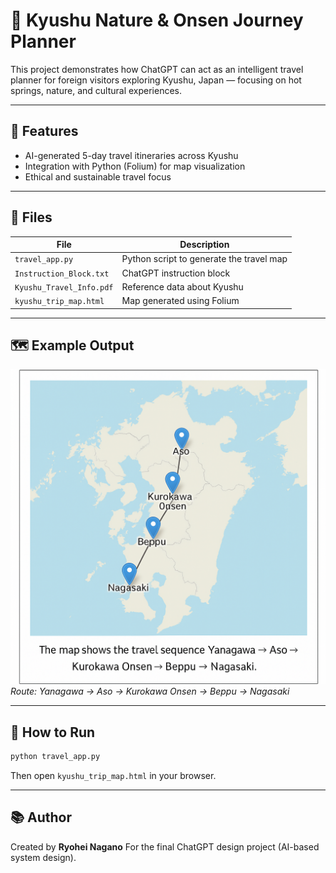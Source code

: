 # 🧭 Kyushu Nature & Onsen Journey Planner

This project demonstrates how ChatGPT can act as an intelligent travel planner
for foreign visitors exploring Kyushu, Japan — focusing on hot springs,
nature, and cultural experiences.

---

## 🌸 Features
- AI-generated 5-day travel itineraries across Kyushu  
- Integration with Python (Folium) for map visualization  
- Ethical and sustainable travel focus  

---

## 🧠 Files
| File | Description |
|------|--------------|
| `travel_app.py` | Python script to generate the travel map |
| `Instruction_Block.txt` | ChatGPT instruction block |
| `Kyushu_Travel_Info.pdf` | Reference data about Kyushu |
| `kyushu_trip_map.html` | Map generated using Folium |

---

## 🗺️ Example Output
![Kyushu Map](images/A_screenshot_of_a_generated_map_visualization_disp.png)
*Route: Yanagawa → Aso → Kurokawa Onsen → Beppu → Nagasaki*

---

## 🧩 How to Run
```bash
python travel_app.py
```

Then open `kyushu_trip_map.html` in your browser.

---

## 📚 Author
Created by **Ryohei Nagano**
For the final ChatGPT design project (AI-based system design).

